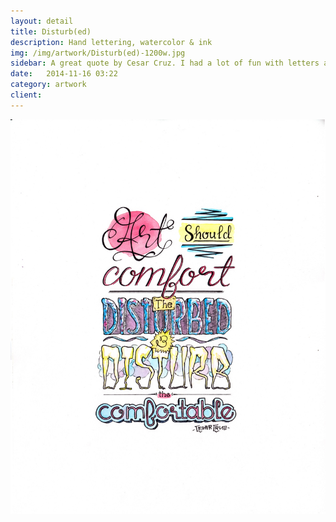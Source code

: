 ```yaml
---
layout: detail
title: Disturb(ed)
description: Hand lettering, watercolor & ink
img: /img/artwork/Disturb(ed)-1200w.jpg
sidebar: A great quote by Cesar Cruz. I had a lot of fun with letters and color here
date:   2014-11-16 03:22
category: artwork
client:
---
```

![Disturb(ed)](/img/artwork/Disturb(ed)-1200w.jpg)
